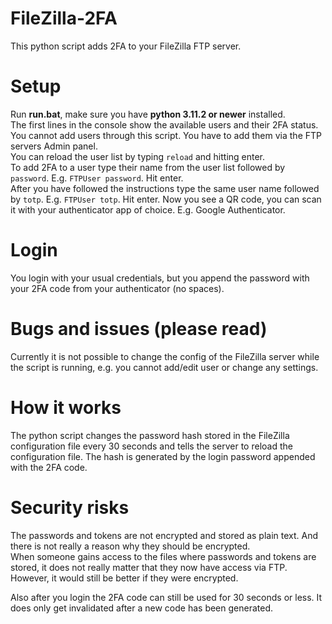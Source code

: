 # FileZilla-2FA
This python script adds 2FA to your FileZilla FTP server.

# Setup
Run **run.bat**, make sure you have **python 3.11.2 or newer** installed.  
The first lines in the console show the available users and their 2FA status. You cannot add users through this script. You have to add them via the FTP servers Admin panel.  
You can reload the user list by typing ```reload``` and hitting enter.  
To add 2FA to a user type their name from the user list followed by ```password```.  E.g. ```FTPUser password```. Hit enter.  
After you have followed the instructions type the same user name followed by ```totp```.  E.g. ```FTPUser totp```. Hit enter. 
Now you see a QR code, you can scan it with your authenticator app of choice. E.g. Google Authenticator.  

# Login
You login with your usual credentials, but you append the password with your 2FA code from your authenticator (no spaces). 

# Bugs and issues (please read)
Currently it is not possible to change the config of the FileZilla server while the script is running, e.g. you cannot add/edit user or change any settings.

# How it works
The python script changes the password hash stored in the FileZilla configuration file every 30 seconds and tells the server to reload the configuration file.
The hash is generated by the login password appended with the 2FA code.

# Security risks
The passwords and tokens are not encrypted and stored as plain text. And there is not really a reason why they should be encrypted.  
When someone gains access to the files where passwords and tokens are stored, it does not really matter that they now have access via FTP.  
However, it would still be better if they were encrypted.  

Also after you login the 2FA code can still be used for 30 seconds or less. It does only get invalidated after a new code has been generated. 
